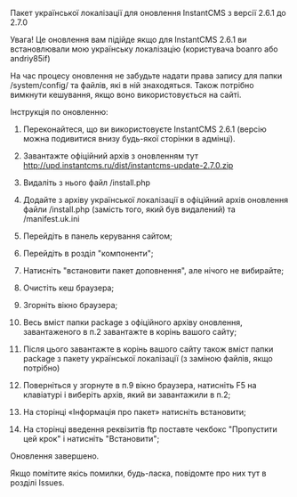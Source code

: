 Пакет української локалізації для оновлення InstantCMS з версії 2.6.1 до 2.7.0

Увага! Це оновлення вам підійде якщо для InstantCMS 2.6.1 ви встановлювали мою українську локалізацію (користувача boanro або andriy85if)

На час процесу оновлення не забудьте надати права запису для папки /system/config/ та файлів, які в ній знаходяться. Також потрібно вимкнути кешування, якщо воно використовується на сайті.

Інструкція по оновленню:

1. Переконайтеся, що ви використовуєте InstantCMS 2.6.1 (версію можна подивитися внизу будь-якої сторінки в адмінці).

2. Завантажте офіційний архів з оновленням тут http://upd.instantcms.ru/dist/instantcms-update-2.7.0.zip

3. Видаліть з нього файл /install.php

4. Додайте з архіву української локалізації в офіційний архів оновлення файли /install.php (замість того, який був видалений) та /manifest.uk.ini

5. Перейдіть в панель керування сайтом;

6. Перейдіть в розділ "компоненти";

7. Натисніть "встановити пакет доповнення", але нічого не вибирайте;

8. Очистіть кеш браузера;
    
9. Згорніть вікно браузера;

10. Весь вміст папки package з офіційного архіву оновлення, завантаженого в п.2 завантажте в корінь вашого сайту;

11. Після цього завантажте в корінь вашого сайту також вміст папки package з пакету української локалізації (з заміною файлів, якщо потрібно)

12. Поверніться у згорнуте в п.9 вікно браузера, натисніть F5 на клавіатурі і виберіть архів, який ви завантажили в п.2;

13. На сторінці «Інформація про пакет» натисніть встановити;

14. На сторінці введення реквізитів ftp поставте чекбокс "Пропустити цей крок" і натисніть "Встановити";
    
Оновлення завершено.

Якщо помітите якісь помилки, будь-ласка, повідомте про них тут в розділі Issues.

